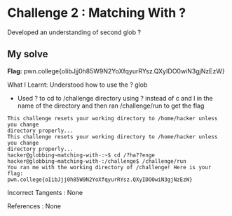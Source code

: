 # Challenge 2 : Matching With ?

Developed an understanding of second glob ?

## My solve

**Flag:** pwn.college{oIibJjj0h85W9N2YoXfqyurRYsz.QXyIDO0wiN3gjNzEzW}

What I Learnt: Understood how to use the ? glob

- Used ? to cd to /challenge directory using ? instead of c and l in the name of the directory and then ran /challenge/run to get the flag

```
This challenge resets your working directory to /home/hacker unless you change
directory properly...
This challenge resets your working directory to /home/hacker unless you change
directory properly...
hacker@globbing~matching-with-:~$ cd /?ha??enge
hacker@globbing~matching-with-:/challenge$ /challenge/run
You ran me with the working directory of /challenge! Here is your flag:
pwn.college{oIibJjj0h85W9N2YoXfqyurRYsz.QXyIDO0wiN3gjNzEzW}
```

Incorrect Tangents :
None

References :
None
